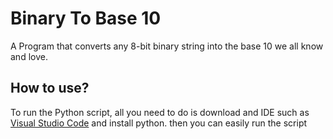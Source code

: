 # Binary To Base 10

A Program that converts any 8-bit binary string into the base 10 we all know and love.

## How to use?

To run the Python script, all you need to do is download and IDE such as [Visual Studio Code](https://code.visualstudio.com/) and install python. then you can easily run the script